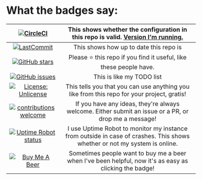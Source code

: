 # What the badges say:

| [![CircleCI](https://circleci.com/gh/mf-social/Home-Assistant.svg?style=shield)](https://circleci.com/gh/mf-social/Home-Assistant) | This shows whether the configuration in this repo is valid. [Version I'm running.](homeassistant/.HA_VERSION) |
|:---:|:---:|
| [![LastCommit](https://img.shields.io/github/last-commit/mf-social/Home-Assistant.svg?color=blue&style=plasticr)](https://github.com/mf-social/Home-Assistant/commits/master) | This shows how up to date this repo is |
| [![GitHub stars](https://img.shields.io/github/stars/mf-social/Home-Assistant.svg)](https://github.com/mf-social/Home-Assistant/stargazers) | Please :star: this repo if you find it useful, like these people have. |
| [![GitHub issues](https://img.shields.io/github/issues/mf-social/Home-Assistant.svg)](https://github.com/mf-social/Home-Assistant/issues) | This is like my TODO list |
|[![License: Unlicense](https://img.shields.io/badge/license-Unlicense-blue.svg)](http://unlicense.org/)| This tells you that you can use anything you like from this repo for your project, gratis! |
| [![contributions welcome](https://img.shields.io/badge/contributions-welcome-blue.svg?style=flat)](https://github.com/mf-social/Home-Assistant/pulls) | If you have any ideas, they're always welcome.  Either submit an issue or a PR, or drop me a message! |
| [![Uptime Robot status](https://img.shields.io/uptimerobot/status/m781496781-e11cc3f52039d8549430a954.svg)](https://uptimerobot.com/) | I use Uptime Robot to monitor my instance from outside in case of crashes.  This shows whether or not my system is online. |
| [![Buy Me A Beer](https://img.shields.io/badge/BuyMeABeer-Paypal-blue.svg)](https://www.paypal.me/marcforth) | Sometimes people want to buy me a beer when I've been helpful, now it's as easy as clicking the badge! |
